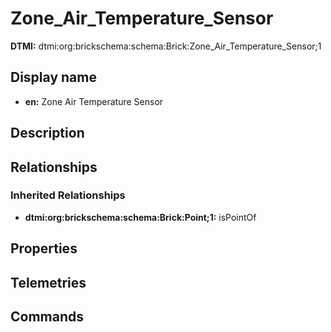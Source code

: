 # Zone_Air_Temperature_Sensor
**DTMI:** dtmi:org:brickschema:schema:Brick:Zone_Air_Temperature_Sensor;1
## Display name
- **en:** Zone Air Temperature Sensor
## Description
## Relationships
### Inherited Relationships
* **dtmi:org:brickschema:schema:Brick:Point;1:** isPointOf
## Properties
## Telemetries
## Commands
